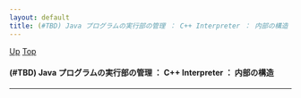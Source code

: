 ```yaml
---
layout: default
title: (#TBD) Java プログラムの実行部の管理 ： C++ Interpreter ： 内部の構造
---
```

[Up](no_PzQbjDl.html) [Top](../index.html)

#### (#TBD) Java プログラムの実行部の管理 ： C++ Interpreter ： 内部の構造

--- 






